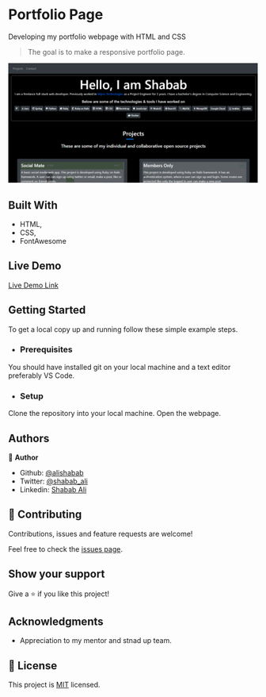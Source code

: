 # Portfolio Page
Developing my portfolio webpage with HTML and CSS

> The goal is to make a responsive portfolio page.

![screenshot](screenshot.PNG)


## Built With

- HTML,
- CSS,
- FontAwesome

## Live Demo

[Live Demo Link](https://alishabab.github.io)

## Getting Started

To get a local copy up and running follow these simple example steps.

- ### Prerequisites

You should have installed git on your local machine and a text editor preferably VS Code.

- ### Setup

Clone the repository into your local machine. Open the webpage.

## Authors

👤 **Author**

- Github: [@alishabab](https://github.com/alishabab)
- Twitter: [@shabab_ali](https://twitter.com/shabab_ali)
- Linkedin: [Shabab Ali](https://www.linkedin.com/in/shababali/)


## 🤝 Contributing

Contributions, issues and feature requests are welcome!

Feel free to check the [issues page](issues/).

## Show your support

Give a ⭐️ if you like this project!

## Acknowledgments

- Appreciation to my mentor and stnad up team.

## 📝 License

This project is [MIT](lic.url) licensed.
